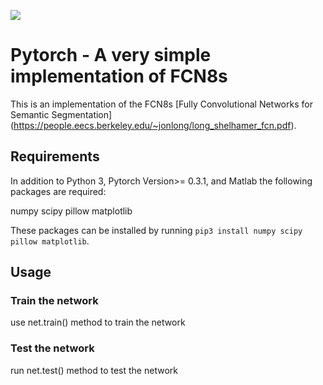 ![](https://media.giphy.com/media/cNyRTOs9sLvEyPqS60/giphy.gif)
# Pytorch - A very simple implementation of FCN8s

This is an implementation of the FCN8s [Fully Convolutional Networks for Semantic Segmentation] (https://people.eecs.berkeley.edu/~jonlong/long_shelhamer_fcn.pdf).


## Requirements

In addition to Python 3, Pytorch Version>= 0.3.1, and Matlab the following packages are required:

numpy
scipy
pillow
matplotlib

These packages can be installed by running `pip3 install numpy scipy pillow matplotlib`.

## Usage

### Train the network
use net.train() method to train the network

### Test the network
run net.test() method to test the network


